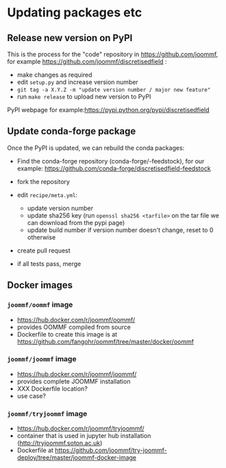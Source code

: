 # Updating packages etc

## Release new version on PyPI

This is the process for the "code" repository in
https://github.com/joommf, for example
https://github.com/joommf/discretisedfield :

- make changes as required
- edit `setup.py` and increase version number
- `git tag -a X.Y.Z -m "update version number / major new feature"`
- run `make release` to upload new version to PyPI

PyPI webpage for example:https://pypi.python.org/pypi/discretisedfield


## Update conda-forge package

Once the PyPI is updated, we can rebuild the conda packages:

- Find the conda-forge repository (conda-forge/<package>-feedstock), for our example:
  https://github.com/conda-forge/discretisedfield-feedstock

- fork the repository

- edit `recipe/meta.yml`:
  - update version number
  - update sha256 key
    (run `openssl sha256 <tarfile>` on the tar file we can download from the pypi page)
  - update build number if version number doesn't change, reset to 0 otherwise
- create pull request
- if all tests pass, merge

## Docker images

### `joommf/oommf` image

- https://hub.docker.com/r/joommf/oommf/
- provides OOMMF compiled from source
- Dockerfile to create this image is at https://github.com/fangohr/oommf/tree/master/docker/oommf

### `joommf/joommf` image

- https://hub.docker.com/r/joommf/joommf/
- provides complete JOOMMF installation
- XXX Dockerfile location?
- use case?

### `joommf/tryjoommf` image

- https://hub.docker.com/r/joommf/tryjoommf/
- container that is used in jupyter hub installation (http://tryjoommf.soton.ac.uk)
- Dockerfile at https://github.com/joommf/try-joommf-deploy/tree/master/joommf-docker-image
